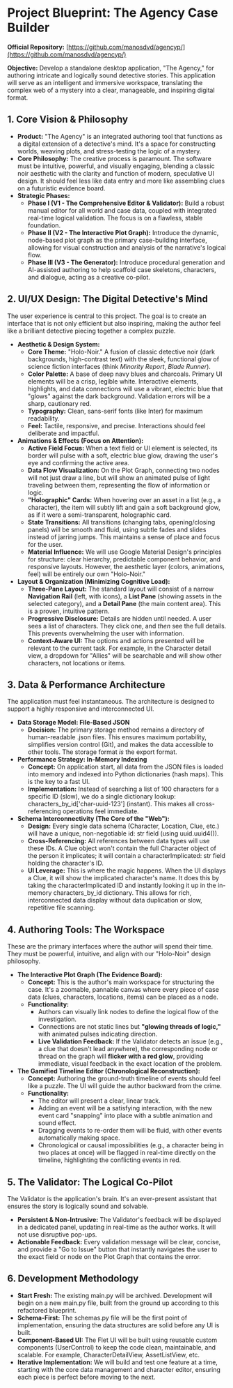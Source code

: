 # **Project Blueprint: The Agency Case Builder**

**Official Repository:** [https://github.com/manosdvd/agencyp/](https://github.com/manosdvd/agencyp/)

**Objective:** Develop a standalone desktop application, "The Agency," for authoring intricate and logically sound detective stories. This application will serve as an intelligent and immersive workspace, translating the complex web of a mystery into a clear, manageable, and inspiring digital format.

## **1\. Core Vision & Philosophy**

* **Product:** "The Agency" is an integrated authoring tool that functions as a digital extension of a detective's mind. It's a space for constructing worlds, weaving plots, and stress-testing the logic of a mystery.  
* **Core Philosophy:** The creative process is paramount. The software must be intuitive, powerful, and visually engaging, blending a classic noir aesthetic with the clarity and function of modern, speculative UI design. It should feel less like data entry and more like assembling clues on a futuristic evidence board.  
* **Strategic Phases:**  
  * **Phase I (V1 \- The Comprehensive Editor & Validator):** Build a robust manual editor for all world and case data, coupled with integrated real-time logical validation. The focus is on a flawless, stable foundation.  
  * **Phase II (V2 \- The Interactive Plot Graph):** Introduce the dynamic, node-based plot graph as the primary case-building interface, allowing for visual construction and analysis of the narrative's logical flow.  
  * **Phase III (V3 \- The Generator):** Introduce procedural generation and AI-assisted authoring to help scaffold case skeletons, characters, and dialogue, acting as a creative co-pilot.

## **2\. UI/UX Design: The Digital Detective's Mind**

The user experience is central to this project. The goal is to create an interface that is not only efficient but also inspiring, making the author feel like a brilliant detective piecing together a complex puzzle.

* **Aesthetic & Design System:**  
  * **Core Theme:** "Holo-Noir." A fusion of classic detective noir (dark backgrounds, high-contrast text) with the sleek, functional glow of science fiction interfaces (think *Minority Report*, *Blade Runner*).  
  * **Color Palette:** A base of deep navy blues and charcoals. Primary UI elements will be a crisp, legible white. Interactive elements, highlights, and data connections will use a vibrant, electric blue that "glows" against the dark background. Validation errors will be a sharp, cautionary red.  
  * **Typography:** Clean, sans-serif fonts (like Inter) for maximum readability.  
  * **Feel:** Tactile, responsive, and precise. Interactions should feel deliberate and impactful.  
* **Animations & Effects (Focus on Attention):**  
  * **Active Field Focus:** When a text field or UI element is selected, its border will pulse with a soft, electric blue glow, drawing the user's eye and confirming the active area.  
  * **Data Flow Visualization:** On the Plot Graph, connecting two nodes will not just draw a line, but will show an animated pulse of light traveling between them, representing the flow of information or logic.  
  * **"Holographic" Cards:** When hovering over an asset in a list (e.g., a character), the item will subtly lift and gain a soft background glow, as if it were a semi-transparent, holographic card.  
  * **State Transitions:** All transitions (changing tabs, opening/closing panels) will be smooth and fluid, using subtle fades and slides instead of jarring jumps. This maintains a sense of place and focus for the user.  
  * **Material Influence:** We will use Google Material Design's principles for structure: clear hierarchy, predictable component behavior, and responsive layouts. However, the aesthetic layer (colors, animations, feel) will be entirely our own "Holo-Noir."  
* **Layout & Organization (Minimizing Cognitive Load):**  
  * **Three-Pane Layout:** The standard layout will consist of a narrow **Navigation Rail** (left, with icons), a **List Pane** (showing assets in the selected category), and a **Detail Pane** (the main content area). This is a proven, intuitive pattern.  
  * **Progressive Disclosure:** Details are hidden until needed. A user sees a list of characters. They click one, and *then* see the full details. This prevents overwhelming the user with information.  
  * **Context-Aware UI:** The options and actions presented will be relevant to the current task. For example, in the Character detail view, a dropdown for "Allies" will be searchable and will show other characters, not locations or items.

## **3\. Data & Performance Architecture**

The application must feel instantaneous. The architecture is designed to support a highly responsive and interconnected UI.

* **Data Storage Model: File-Based JSON**  
  * **Decision:** The primary storage method remains a directory of human-readable .json files. This ensures maximum portability, simplifies version control (Git), and makes the data accessible to other tools. The storage format *is* the export format.  
* **Performance Strategy: In-Memory Indexing**  
  * **Concept:** On application start, all data from the JSON files is loaded into memory and indexed into Python dictionaries (hash maps). This is the key to a fast UI.  
  * **Implementation:** Instead of searching a list of 100 characters for a specific ID (slow), we do a single dictionary lookup: characters\_by\_id\['char-uuid-123'\] (instant). This makes all cross-referencing operations feel immediate.  
* **Schema Interconnectivity (The Core of the "Web"):**  
  * **Design:** Every single data schema (Character, Location, Clue, etc.) will have a unique, non-negotiable id: str field (using uuid.uuid4()).  
  * **Cross-Referencing:** All references between data types will use these IDs. A Clue object won't contain the full Character object of the person it implicates; it will contain a characterImplicated: str field holding the character's ID.  
  * **UI Leverage:** This is where the magic happens. When the UI displays a Clue, it will show the implicated character's name. It does this by taking the characterImplicated ID and instantly looking it up in the in-memory characters\_by\_id dictionary. This allows for rich, interconnected data display without data duplication or slow, repetitive file scanning.

## **4\. Authoring Tools: The Workspace**

These are the primary interfaces where the author will spend their time. They must be powerful, intuitive, and align with our "Holo-Noir" design philosophy.

* **The Interactive Plot Graph (The Evidence Board):**  
  * **Concept:** This is the author's main workspace for structuring the case. It's a zoomable, pannable canvas where every piece of case data (clues, characters, locations, items) can be placed as a node.  
  * **Functionality:**  
    * Authors can visually link nodes to define the logical flow of the investigation.  
    * Connections are not static lines but **"glowing threads of logic,"** with animated pulses indicating direction.  
    * **Live Validation Feedback:** If the Validator detects an issue (e.g., a clue that doesn't lead anywhere), the corresponding node or thread on the graph will **flicker with a red glow**, providing immediate, visual feedback in the exact location of the problem.  
* **The Gamified Timeline Editor (Chronological Reconstruction):**  
  * **Concept:** Authoring the ground-truth timeline of events should feel like a puzzle. The UI will guide the author backward from the crime.  
  * **Functionality:**  
    * The editor will present a clear, linear track.  
    * Adding an event will be a satisfying interaction, with the new event card "snapping" into place with a subtle animation and sound effect.  
    * Dragging events to re-order them will be fluid, with other events automatically making space.  
    * Chronological or causal impossibilities (e.g., a character being in two places at once) will be flagged in real-time directly on the timeline, highlighting the conflicting events in red.

## **5\. The Validator: The Logical Co-Pilot**

The Validator is the application's brain. It's an ever-present assistant that ensures the story is logically sound and solvable.

* **Persistent & Non-Intrusive:** The Validator's feedback will be displayed in a dedicated panel, updating in real-time as the author works. It will not use disruptive pop-ups.  
* **Actionable Feedback:** Every validation message will be clear, concise, and provide a "Go to Issue" button that instantly navigates the user to the exact field or node on the Plot Graph that contains the error.

## **6\. Development Methodology**

* **Start Fresh:** The existing main.py will be archived. Development will begin on a new main.py file, built from the ground up according to this refactored blueprint.  
* **Schema-First:** The schemas.py file will be the first point of implementation, ensuring the data structures are solid before any UI is built.  
* **Component-Based UI:** The Flet UI will be built using reusable custom components (UserControl) to keep the code clean, maintainable, and scalable. For example, CharacterDetailView, AssetListView, etc.  
* **Iterative Implementation:** We will build and test one feature at a time, starting with the core data management and character editor, ensuring each piece is perfect before moving to the next.